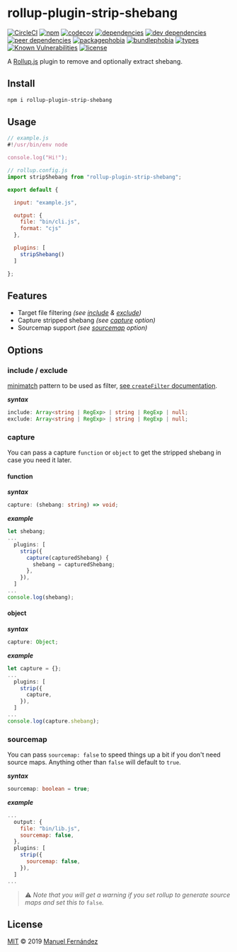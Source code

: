 # rollup-plugin-strip-shebang

[![CircleCI](https://circleci.com/gh/manferlo81/rollup-plugin-strip-shebang.svg?style=svg)](https://circleci.com/gh/manferlo81/rollup-plugin-strip-shebang) [![npm](https://badgen.net/npm/v/rollup-plugin-strip-shebang)](https://www.npmjs.com/package/rollup-plugin-strip-shebang) [![codecov](https://codecov.io/gh/manferlo81/rollup-plugin-strip-shebang/branch/master/graph/badge.svg)](https://codecov.io/gh/manferlo81/rollup-plugin-strip-shebang) [![dependencies](https://badgen.net/david/dep/manferlo81/rollup-plugin-strip-shebang)](https://david-dm.org/manferlo81/rollup-plugin-strip-shebang) [![dev dependencies](https://badgen.net/david/dev/manferlo81/rollup-plugin-strip-shebang)](https://david-dm.org/manferlo81/rollup-plugin-strip-shebang?type=dev) [![peer dependencies](https://badgen.net/david/peer/manferlo81/rollup-plugin-strip-shebang)](https://david-dm.org/manferlo81/rollup-plugin-strip-shebang?type=peer) [![packagephobia](https://badgen.net/packagephobia/install/rollup-plugin-strip-shebang)](https://packagephobia.now.sh/result?p=rollup-plugin-strip-shebang) [![bundlephobia](https://badgen.net/bundlephobia/min/rollup-plugin-strip-shebang)](https://bundlephobia.com/result?p=rollup-plugin-strip-shebang) [![types](https://img.shields.io/npm/types/rollup-plugin-strip-shebang.svg)](https://github.com/microsoft/typescript) [![Known Vulnerabilities](https://snyk.io/test/github/manferlo81/rollup-plugin-strip-shebang/badge.svg?targetFile=package.json)](https://snyk.io/test/github/manferlo81/rollup-plugin-strip-shebang?targetFile=package.json) [![license](https://badgen.net/github/license/manferlo81/rollup-plugin-strip-shebang)](LICENSE)

A [Rollup.js](https://github.com/rollup/rollup) plugin to remove and optionally extract shebang.

## Install

```bash
npm i rollup-plugin-strip-shebang
```

## Usage

```javascript
// example.js
#!/usr/bin/env node

console.log("Hi!");
```

```javascript
// rollup.config.js
import stripShebang from "rollup-plugin-strip-shebang";

export default {

  input: "example.js",

  output: {
    file: "bin/cli.js",
    format: "cjs"
  },

  plugins: [
    stripShebang()
  ]

};
```

## Features

* Target file filtering *(see [include](#include) & [exclude](#exclude))*
* Capture stripped shebang *(see [capture](#capture) option)*
* Sourcemap support *(see [sourcemap](#sourcemap) option)*

## Options

### include / exclude

[minimatch](https://github.com/isaacs/minimatch) pattern to be used as filter, [see `createFilter` documentation](https://github.com/rollup/rollup-pluginutils#createfilter).

***syntax***

```typescript
include: Array<string | RegExp> | string | RegExp | null;
exclude: Array<string | RegExp> | string | RegExp | null;
```

### capture

You can pass a capture `function` or `object` to get the stripped shebang in case you need it later.

#### function

***syntax***

```typescript
capture: (shebang: string) => void;
```

***example***

```javascript
let shebang;
...
  plugins: [
    strip({
      capture(capturedShebang) {
        shebang = capturedShebang;
      },
    }),
  ]
...
console.log(shebang);
```

#### object

***syntax***

```typescript
capture: Object;
```

***example***

```javascript
let capture = {};
...
  plugins: [
    strip({
      capture,
    }),
  ]
...
console.log(capture.shebang);
```

### sourcemap

You can pass `sourcemap: false` to speed things up a bit if you don't need source maps. Anything other than `false` will default to `true`.

***syntax***

```typescript
sourcemap: boolean = true;
```

***example***

```javascript
...
  output: {
    file: "bin/lib.js",
    sourcemap: false,
  },
  plugins: [
    strip({
      sourcemap: false,
    }),
  ]
...
```

> :warning: *Note that you will get a warning if you set rollup to generate source maps and set this to* `false`*.*

## License

[MIT](LICENSE) &copy; 2019 [Manuel Fernández](https://github.com/manferlo81)
